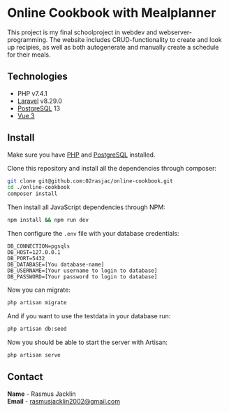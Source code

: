 # Online Cookbook with Mealplanner
This project is my final schoolproject in webdev and webserver-programming. The website includes CRUD-functionality to create and look up recipies, as well as both autogenerate and manually create a schedule for their meals.

## Technologies
* PHP v7.4.1
* [Laravel](https://laravel.com/) v8.29.0
* [PostgreSQL](https://www.postgresql.org/) 13
* [Vue 3](https://vuejs.org/)

## Install
Make sure you have [PHP](https://www.php.net/manual/en/install.php) and [PostgreSQL](https://www.postgresql.org/download/) installed.

Clone this repository and install all the dependencies through composer:
```bash
git clone git@github.com:02rasjac/online-cookbook.git
cd ./online-cookbook
composer install
```

Then install all JavaScript dependencies through NPM:
```bash
npm install && npm run dev
```

Then configure the `.env` file with your database credentials:
```
DB_CONNECTION=pgsqls
DB_HOST=127.0.0.1
DB_PORT=5432
DB_DATABASE=[You database-name]
DB_USERNAME=[Your username to login to database]
DB_PASSWORD=[Your password to login to database]
```

Now you can migrate:
```bash
php artisan migrate
```

And if you want to use the testdata in your database run:
```bash
php artisan db:seed
```

Now you should be able to start the server with Artisan:
```bash
php artisan serve
```

## Contact

**Name** - Rasmus Jacklin\
**Email** - rasmusjacklin2002@gmail.com